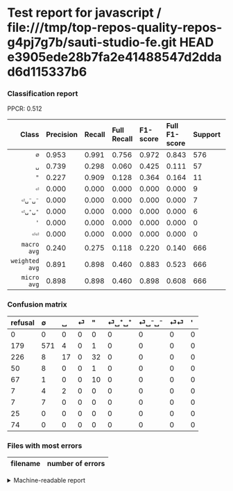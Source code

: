 # Test report for javascript / file:///tmp/top-repos-quality-repos-g4pj7g7b/sauti-studio-fe.git HEAD e3905ede28b7fa2e41488547d2ddad6d115337b6

### Classification report

PPCR: 0.512

| Class | Precision | Recall | Full Recall | F1-score | Full F1-score | Support | Full Support | PPCR |
|------:|:----------|:-------|:------------|:---------|:---------|:--------|:-------------|:-----|
| `∅` | 0.953| 0.991| 0.756| 0.972| 0.843| 576| 755| 0.763 |
| `␣` | 0.739| 0.298| 0.060| 0.425| 0.111| 57| 283| 0.201 |
| `"` | 0.227| 0.909| 0.128| 0.364| 0.164| 11| 78| 0.141 |
| `⏎` | 0.000| 0.000| 0.000| 0.000| 0.000| 9| 59| 0.153 |
| `⏎␣⁻␣⁻` | 0.000| 0.000| 0.000| 0.000| 0.000| 7| 14| 0.500 |
| `⏎␣⁺␣⁺` | 0.000| 0.000| 0.000| 0.000| 0.000| 6| 13| 0.462 |
| `'` | 0.000| 0.000| 0.000| 0.000| 0.000| 0| 74| 0.000 |
| `⏎⏎` | 0.000| 0.000| 0.000| 0.000| 0.000| 0| 25| 0.000 |
| `macro avg` | 0.240| 0.275| 0.118| 0.220| 0.140| 666| 1301| 0.512 |
| `weighted avg` | 0.891| 0.898| 0.460| 0.883| 0.523| 666| 1301| 0.512 |
| `micro avg` | 0.898| 0.898| 0.460| 0.898| 0.608| 666| 1301| 0.512 |

### Confusion matrix

|refusal|  ∅| ␣| ⏎| "| ⏎␣⁺␣⁺| ⏎␣⁻␣⁻| ⏎⏎| '| 
|:---|:---|:---|:---|:---|:---|:---|:---|:---|
|0 |0 |0 |0 |0 |0 |0 |0 |0 |
|179 |571 |4 |0 |1 |0 |0 |0 |0 |
|226 |8 |17 |0 |32 |0 |0 |0 |0 |
|50 |8 |0 |0 |1 |0 |0 |0 |0 |
|67 |1 |0 |0 |10 |0 |0 |0 |0 |
|7 |4 |2 |0 |0 |0 |0 |0 |0 |
|7 |7 |0 |0 |0 |0 |0 |0 |0 |
|25 |0 |0 |0 |0 |0 |0 |0 |0 |
|74 |0 |0 |0 |0 |0 |0 |0 |0 |

### Files with most errors

| filename | number of errors|
|:----:|:-----|

<details>
    <summary>Machine-readable report</summary>
```json
{
  "cl_report": {"\"": {"f1-score": 0.36363636363636365, "precision": 0.22727272727272727, "recall": 0.9090909090909091, "support": 11}, "\u0027": {"f1-score": 0.0, "precision": 0.0, "recall": 0.0, "support": 0}, "macro avg": {"f1-score": 0.2200689071566731, "precision": 0.23995732347060647, "recall": 0.27483199594630514, "support": 666}, "micro avg": {"f1-score": 0.8978978978978979, "precision": 0.8978978978978979, "recall": 0.8978978978978979, "support": 666}, "weighted avg": {"f1-score": 0.8829549230081145, "precision": 0.8914497897767115, "recall": 0.8978978978978979, "support": 666}, "\u2205": {"f1-score": 0.9719148936170212, "precision": 0.9532554257095158, "recall": 0.9913194444444444, "support": 576}, "\u23ce": {"f1-score": 0.0, "precision": 0.0, "recall": 0.0, "support": 9}, "\u23ce\u23ce": {"f1-score": 0.0, "precision": 0.0, "recall": 0.0, "support": 0}, "\u23ce\u2423\u207a\u2423\u207a": {"f1-score": 0.0, "precision": 0.0, "recall": 0.0, "support": 6}, "\u23ce\u2423\u207b\u2423\u207b": {"f1-score": 0.0, "precision": 0.0, "recall": 0.0, "support": 7}, "\u2423": {"f1-score": 0.425, "precision": 0.7391304347826086, "recall": 0.2982456140350877, "support": 57}},
  "cl_report_full": {"\"": {"f1-score": 0.16393442622950816, "precision": 0.22727272727272727, "recall": 0.1282051282051282, "support": 78}, "\u0027": {"f1-score": 0.0, "precision": 0.0, "recall": 0.0, "support": 74}, "macro avg": {"f1-score": 0.13980905258116677, "precision": 0.23995732347060647, "recall": 0.11807089878896211, "support": 1301}, "micro avg": {"f1-score": 0.6080325368581596, "precision": 0.8978978978978979, "recall": 0.45964642582628745, "support": 1301}, "weighted avg": {"f1-score": 0.5234578221279215, "precision": 0.727601100831234, "recall": 0.45964642582628745, "support": 1301}, "\u2205": {"f1-score": 0.8434268833087148, "precision": 0.9532554257095158, "recall": 0.7562913907284768, "support": 755}, "\u23ce": {"f1-score": 0.0, "precision": 0.0, "recall": 0.0, "support": 59}, "\u23ce\u23ce": {"f1-score": 0.0, "precision": 0.0, "recall": 0.0, "support": 25}, "\u23ce\u2423\u207a\u2423\u207a": {"f1-score": 0.0, "precision": 0.0, "recall": 0.0, "support": 13}, "\u23ce\u2423\u207b\u2423\u207b": {"f1-score": 0.0, "precision": 0.0, "recall": 0.0, "support": 14}, "\u2423": {"f1-score": 0.1111111111111111, "precision": 0.7391304347826086, "recall": 0.06007067137809187, "support": 283}},
  "ppcr": 0.5119139123750961
}
```
</details>
